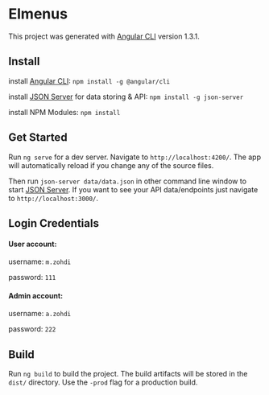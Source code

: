 # Elmenus

This project was generated with [Angular CLI](https://github.com/angular/angular-cli) version 1.3.1.

## Install
install [Angular CLI](https://github.com/angular/angular-cli):
`npm install -g @angular/cli`

install [JSON Server](https://github.com/typicode/json-server) for data storing & API:
`npm install -g json-server`

install NPM Modules:
`npm install`

## Get Started

Run `ng serve` for a dev server. Navigate to `http://localhost:4200/`. The app will automatically reload if you change any of the source files.

Then run `json-server data/data.json` in other command line window to start [JSON Server](https://github.com/typicode/json-server). If you want to see your API data/endpoints just navigate to `http://localhost:3000/`.

## Login Credentials
#### User account:
username: `m.zohdi`

password: `111`

#### Admin account:
username: `a.zohdi`

password: `222`

## Build

Run `ng build` to build the project. The build artifacts will be stored in the `dist/` directory. Use the `-prod` flag for a production build.

